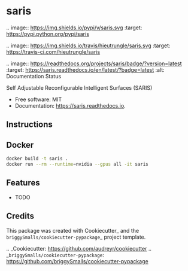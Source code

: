 # saris


.. image:: https://img.shields.io/pypi/v/saris.svg
        :target: https://pypi.python.org/pypi/saris

.. image:: https://img.shields.io/travis/hieutrungle/saris.svg
        :target: https://travis-ci.com/hieutrungle/saris

.. image:: https://readthedocs.org/projects/saris/badge/?version=latest
        :target: https://saris.readthedocs.io/en/latest/?badge=latest
        :alt: Documentation Status




Self Adjustable Reconfigurable Intelligent Surfaces (SARIS)


* Free software: MIT
* Documentation: https://saris.readthedocs.io.

## Instructions

## Docker

```bash
docker build -t saris .
docker run --rm --runtime=nvidia --gpus all -it saris
```

## Features

* TODO

## Credits

This package was created with Cookiecutter_ and the `briggySmalls/cookiecutter-pypackage`_ project template.

.. _Cookiecutter: https://github.com/audreyr/cookiecutter
.. _`briggySmalls/cookiecutter-pypackage`: https://github.com/briggySmalls/cookiecutter-pypackage
